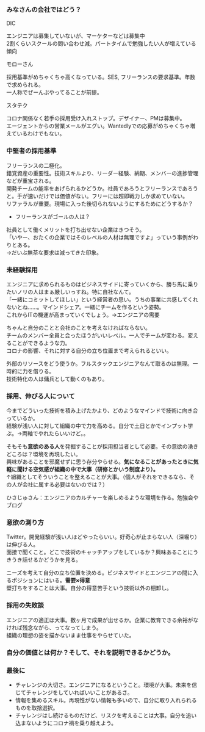 ### みなさんの会社ではどう？

DIC

エンジニアは募集していないが、マーケターなどは募集中  
2割くらいスクールの問い合わせ減。パートタイムで勉強したい人が増えている傾向

モローさん

採用基準がめちゃくちゃ高くなっている。SES, フリーランスの要求基準。年数で求められる。  
一人称でぜーんぶやってることが前提。

スタテク

コロナ関係なく若手の採用受け入れストップ。デザイナー、PMは募集中。  
エージェントからの営業メールがエグい。Wantedlyでの応募がめちゃくちゃ増えているわけでもない。

### 中堅者の採用基準

フリーランスの二極化。  
錯覚資産の重要性。技術スキルより、リーダー経験、納期、メンバーの進捗管理などが重宝される。  
開発チームの能率をあげられるかどうか。社員であろうとフリーランスであろうと。手が速いだけでは価値がない。フリーには超即戦力しか求めていない。  
リファラルが重要。現場に入った後切られないようにするためにどうするか？

- フリーランスがゴールの人は？

社員として働くメリットを打ち出せない企業はきつそう。  
「いやー、おたくの企業ではそのレベルの人材は無理ですよ」っていう事例がわりとある。  
→だいぶ無茶な要求は減ってきた印象。

### 未経験採用

エンジニアに求められるものはビジネスサイドに寄っていくから、勝ち馬に乗りたいノリの人はまぁ厳しいっすね。特に自社なんて。  
「一緒にコミットしてほしい」という経営者の思い。うちの事業に共感してくれないとね……。マインドシェア。一緒にチームを作るという姿勢。  
これからITの機運が高まっていくでしょう。→エンジニアの需要

ちゃんと自分のことと会社のことを考えなければならない。  
チームのメンバー全員と会ったほうがいいレベル。一人でチームが変わる。変えることができるような力。  
コロナの影響、それに対する自分の立ち位置まで考えられるといい。

外部のリソースをどう使うか。フルスタックエンジニアなんて取るのは無理。一時的に力を借りる。  
技術特化の人は傭兵として動くのもあり。

### 採用、伸びる人について

今までどういった技術を積み上げたかより、どのようなマインドで技術に向き合っているか。  
経験が浅い人に対して組織の中で力を高める。自分で土日とかでインプット学ぶ。→両軸でやれたらいいけど。。  

そもそも**意欲のある人**を発掘することが採用担当者として必要。その意欲の湧きどころは？環境を再現したい。  
興味があることを邪魔せずに思う存分やらせる。**気になることがあったときに気軽に聞ける空気感が組織の中で大事（研修とかいう制度より）。**  
↑組織としてそういうことを整えることが大事。（個人がそれをできるなら、その人が会社に属する必要はないのでは？）  

ひさじゅさん：エンジニアのカルチャーを楽しめるような環境を作る。勉強会やブログ

### 意欲の測り方

Twitter。開発経験が浅い人ほどやったらいい。好奇心が止まらない人（深堀り）は伸びる人。  
面接で聞くこと。どこで技術のキャッチアップをしているか？興味あることにうきうき話せるかどうかを見る。

ニーズを考えて自分の立ち位置を決める。ビジネスサイドとエンジニアの間に入るポジションにはいる。**需要×得意**  
壁打ちをすることは大事。自分の得意苦手という技術以外の棚卸し。

### 採用の失敗談

エンジニアの適正は大事。数ヶ月で成果が出せるか。企業に教育できる余裕がなければ残念ながら、ってなってしまう。  
組織の理想の姿を描かないまま仕事をやらせていた。

### 自分の価値とは何か？そして、それを説明できるかどうか。

### 最後に
- チャレンジの大切さ。エンジニアになるということ。環境が大事。未来を信じてチャレンジをしていればいいことがあるさ。
- 情報を集めるスキル。再現性がない情報も多いので、自分に取り入れられるものを取捨選択。
- チャレンジはし続けるものだけど、リスクを考えることは大事。自分を追い込まないようにコロナ禍を乗り越えよう。
